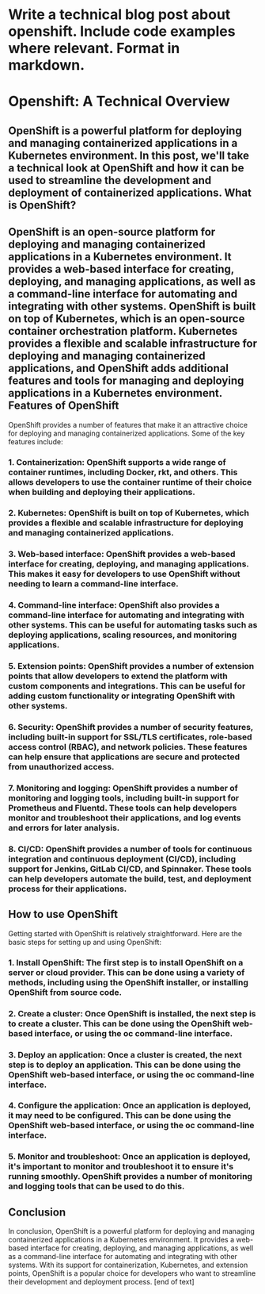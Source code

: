  Write a technical blog post about openshift. Include code examples where relevant. Format in markdown.
====================================================================================

Openshift: A Technical Overview
================================

OpenShift is a powerful platform for deploying and managing containerized applications in a Kubernetes environment. In this post, we'll take a technical look at OpenShift and how it can be used to streamline the development and deployment of containerized applications.
What is OpenShift?
------------------

OpenShift is an open-source platform for deploying and managing containerized applications in a Kubernetes environment. It provides a web-based interface for creating, deploying, and managing applications, as well as a command-line interface for automating and integrating with other systems.
OpenShift is built on top of Kubernetes, which is an open-source container orchestration platform. Kubernetes provides a flexible and scalable infrastructure for deploying and managing containerized applications, and OpenShift adds additional features and tools for managing and deploying applications in a Kubernetes environment.
Features of OpenShift
------------------------

OpenShift provides a number of features that make it an attractive choice for deploying and managing containerized applications. Some of the key features include:

### 1. **Containerization**: OpenShift supports a wide range of container runtimes, including Docker, rkt, and others. This allows developers to use the container runtime of their choice when building and deploying their applications.
### 2. **Kubernetes**: OpenShift is built on top of Kubernetes, which provides a flexible and scalable infrastructure for deploying and managing containerized applications.
### 3. **Web-based interface**: OpenShift provides a web-based interface for creating, deploying, and managing applications. This makes it easy for developers to use OpenShift without needing to learn a command-line interface.
### 4. **Command-line interface**: OpenShift also provides a command-line interface for automating and integrating with other systems. This can be useful for automating tasks such as deploying applications, scaling resources, and monitoring applications.
### 5. **Extension points**: OpenShift provides a number of extension points that allow developers to extend the platform with custom components and integrations. This can be useful for adding custom functionality or integrating OpenShift with other systems.
### 6. **Security**: OpenShift provides a number of security features, including built-in support for SSL/TLS certificates, role-based access control (RBAC), and network policies. These features can help ensure that applications are secure and protected from unauthorized access.
### 7. **Monitoring and logging**: OpenShift provides a number of monitoring and logging tools, including built-in support for Prometheus and Fluentd. These tools can help developers monitor and troubleshoot their applications, and log events and errors for later analysis.
### 8. **CI/CD**: OpenShift provides a number of tools for continuous integration and continuous deployment (CI/CD), including support for Jenkins, GitLab CI/CD, and Spinnaker. These tools can help developers automate the build, test, and deployment process for their applications.
How to use OpenShift
------------------------

Getting started with OpenShift is relatively straightforward. Here are the basic steps for setting up and using OpenShift:

### 1. **Install OpenShift**: The first step is to install OpenShift on a server or cloud provider. This can be done using a variety of methods, including using the OpenShift installer, or installing OpenShift from source code.
### 2. **Create a cluster**: Once OpenShift is installed, the next step is to create a cluster. This can be done using the OpenShift web-based interface, or using the oc command-line interface.
### 3. **Deploy an application**: Once a cluster is created, the next step is to deploy an application. This can be done using the OpenShift web-based interface, or using the oc command-line interface.
### 4. **Configure the application**: Once an application is deployed, it may need to be configured. This can be done using the OpenShift web-based interface, or using the oc command-line interface.
### 5. **Monitor and troubleshoot**: Once an application is deployed, it's important to monitor and troubleshoot it to ensure it's running smoothly. OpenShift provides a number of monitoring and logging tools that can be used to do this.

Conclusion
-------------------------

In conclusion, OpenShift is a powerful platform for deploying and managing containerized applications in a Kubernetes environment. It provides a web-based interface for creating, deploying, and managing applications, as well as a command-line interface for automating and integrating with other systems. With its support for containerization, Kubernetes, and extension points, OpenShift is a popular choice for developers who want to streamline their development and deployment process. [end of text]


